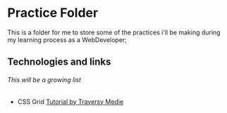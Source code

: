 # Practice Folder

This is a folder for me to store some of the practices i'll be making during my learning process as a WebDeveloper;

## Technologies and links

###### This will be a growing list

- CSS Grid [Tutorial by Traversy Medie](https://www.youtube.com/watch?v=moBhzSC455o&ab_channel=TraversyMedia)
